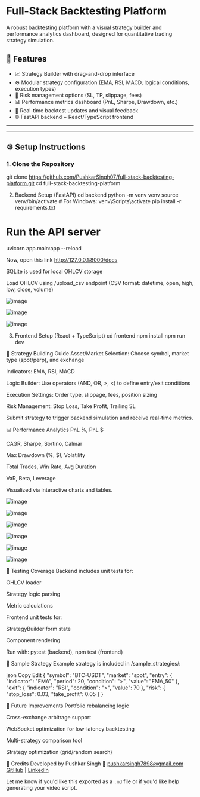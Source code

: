 # Full-Stack Backtesting Platform

A robust backtesting platform with a visual strategy builder and performance analytics dashboard, designed for quantitative trading strategy simulation.

## 🚀 Features

- 📈 Strategy Builder with drag-and-drop interface
- ⚙️ Modular strategy configuration (EMA, RSI, MACD, logical conditions, execution types)
- 🧠 Risk management options (SL, TP, slippage, fees)
- 📊 Performance metrics dashboard (PnL, Sharpe, Drawdown, etc.)
- 🔁 Real-time backtest updates and visual feedback
- 🌐 FastAPI backend + React/TypeScript frontend

---



---

## ⚙️ Setup Instructions

### 1. Clone the Repository

git clone https://github.com/PushkarSingh07/full-stack-backtesting-platform.git
cd full-stack-backtesting-platform


2. Backend Setup (FastAPI)
cd backend
python -m venv venv
source venv/bin/activate  # For Windows: venv\Scripts\activate
pip install -r requirements.txt

# Run the API server
uvicorn app.main:app --reload

Now, open this link
http://127.0.0.1:8000/docs

SQLite is used for local OHLCV storage

Load OHLCV using /upload_csv endpoint (CSV format: datetime, open, high, low, close, volume)

![image](https://github.com/user-attachments/assets/b75b4001-ac71-4b5a-af05-7987b4207230)

![image](https://github.com/user-attachments/assets/e3dabc5a-9a4b-4db1-966e-1de3307cde53)

![image](https://github.com/user-attachments/assets/410731e8-ae58-44c0-94c1-740f443a799d)






3. Frontend Setup (React + TypeScript)
cd frontend
npm install
npm run dev

🧠 Strategy Building Guide
Asset/Market Selection: Choose symbol, market type (spot/perp), and exchange

Indicators: EMA, RSI, MACD

Logic Builder: Use operators (AND, OR, >, <) to define entry/exit conditions

Execution Settings: Order type, slippage, fees, position sizing

Risk Management: Stop Loss, Take Profit, Trailing SL

Submit strategy to trigger backend simulation and receive real-time metrics.

📊 Performance Analytics
PnL %, PnL $

CAGR, Sharpe, Sortino, Calmar

Max Drawdown (%, $), Volatility

Total Trades, Win Rate, Avg Duration

VaR, Beta, Leverage

Visualized via interactive charts and tables.

![image](https://github.com/user-attachments/assets/bf018c1e-2dcf-4cb6-852c-89569691170e)

![image](https://github.com/user-attachments/assets/25199831-639e-4328-a1a0-783354aecd68)

![image](https://github.com/user-attachments/assets/a97eb8a3-8c81-426e-aab7-0201d79422ea)

![image](https://github.com/user-attachments/assets/b39afcf3-20a6-41b9-9e7e-f0ddcbc85c21)

![image](https://github.com/user-attachments/assets/312a4a55-1210-41ed-b986-66c03f6fa7cb)

![image](https://github.com/user-attachments/assets/74720a3e-07ea-4209-9c93-5a750486170f)





🔬 Testing Coverage
Backend includes unit tests for:

OHLCV loader

Strategy logic parsing

Metric calculations

Frontend unit tests for:

StrategyBuilder form state

Component rendering

Run with: pytest (backend), npm test (frontend)

📁 Sample Strategy
Example strategy is included in /sample_strategies/:

json
Copy
Edit
{
  "symbol": "BTC-USDT",
  "market": "spot",
  "entry": {
    "indicator": "EMA",
    "period": 20,
    "condition": ">",
    "value": "EMA_50"
  },
  "exit": {
    "indicator": "RSI",
    "condition": ">",
    "value": 70
  },
  "risk": {
    "stop_loss": 0.03,
    "take_profit": 0.05
  }
}

📝 Future Improvements
Portfolio rebalancing logic

Cross-exchange arbitrage support

WebSocket optimization for low-latency backtesting

Multi-strategy comparison tool

Strategy optimization (grid/random search)

📌 Credits
Developed by Pushkar Singh
📧 pushkarsingh7898@gmail.com
[GitHub](https://github.com/PushkarSingh07) | [LinkedIn](https://linkedin.com/in/pushkar-singh-a006b21b5)


Let me know if you'd like this exported as a `.md` file or if you'd like help generating your video script.










